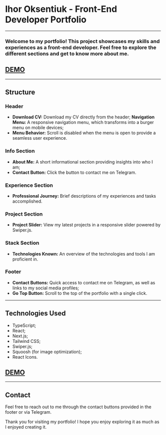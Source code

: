 # Ihor Oksentiuk - Front-End Developer Portfolio

---

### Welcome to my portfolio! This project showcases my skills and experiences as a front-end developer. Feel free to explore the different sections and get to know more about me.

## [DEMO](https://portfolio-ihor-oksentiuk.vercel.app/)

---

## Structure

### Header

- **Download CV:** Download my CV directly from the header;
  **Navigation Menu:** A responsive navigation menu, which transforms into a burger menu on mobile devices;
- **Menu Behavior:** Scroll is disabled when the menu is open to provide a seamless user experience.

### Info Section

- **About Me:** A short informational section providing insights into who I am;
- **Contact Button:** Click the button to contact me on Telegram.

### Experience Section

- **Professional Journey:** Brief descriptions of my experiences and tasks accomplished.

### Project Section

- **Project Slider:** View my latest projects in a responsive slider powered by Swiper.js.

### Stack Section

- **Technologies Known:** An overview of the technologies and tools I am proficient in.

### Footer

- **Contact Buttons:** Quick access to contact me on Telegram, as well as links to my social media profiles;
- **Go Top Button:** Scroll to the top of the portfolio with a single click.

---

## Technologies Used

- TypeScript;
- React;
- Next.js;
- Tailwind CSS;
- Swiper.js;
- Squoosh (for image optimization);
- React Icons.

## [DEMO](https://portfolio-ihor-oksentiuk.vercel.app/)

---

## Contact

Feel free to reach out to me through the contact buttons provided in the footer or via Telegram.

Thank you for visiting my portfolio! I hope you enjoy exploring it as much as I enjoyed creating it.
